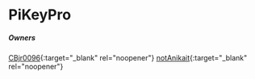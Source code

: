 # PiKeyPro




















##### Owners
[CBjr0096](https://github.com/CBjr0096){:target="_blank" rel="noopener"}
[notAnikait](https://github.com/notAnikait){:target="_blank" rel="noopener"}

